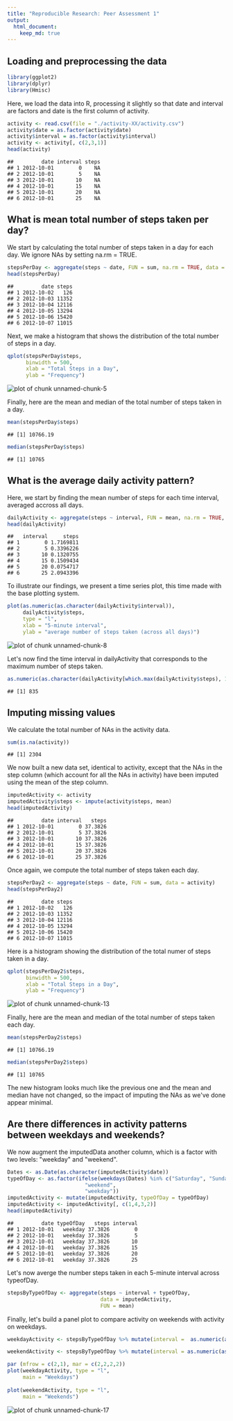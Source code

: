 ```yaml
---
title: "Reproducible Research: Peer Assessment 1"
output: 
  html_document:
    keep_md: true
---
```



## Loading and preprocessing the data



```r
library(ggplot2)
library(dplyr)
library(Hmisc)
```
Here, we load the data into R, processing it slightly so that date and interval are factors and date is the first column of activity.

```r
activity <- read.csv(file = "./activity-XX/activity.csv")
activity$date = as.factor(activity$date)
activity$interval = as.factor(activity$interval)
activity <- activity[, c(2,3,1)]
head(activity)
```

```
##         date interval steps
## 1 2012-10-01        0    NA
## 2 2012-10-01        5    NA
## 3 2012-10-01       10    NA
## 4 2012-10-01       15    NA
## 5 2012-10-01       20    NA
## 6 2012-10-01       25    NA
```
## What is mean total number of steps taken per day?
We start by calculating the total number of steps taken in a day for each day. We ignore NAs by setting na.rm = TRUE.

```r
stepsPerDay <- aggregate(steps ~ date, FUN = sum, na.rm = TRUE, data = activity)
head(stepsPerDay)
```

```
##         date steps
## 1 2012-10-02   126
## 2 2012-10-03 11352
## 3 2012-10-04 12116
## 4 2012-10-05 13294
## 5 2012-10-06 15420
## 6 2012-10-07 11015
```
Next, we make a histogram that shows the distribution of the total number of steps in a day.

```r
qplot(stepsPerDay$steps, 
      binwidth = 500, 
      xlab = "Total Steps in a Day", 
      ylab = "Frequency")
```

![plot of chunk unnamed-chunk-5](figure/unnamed-chunk-5-1.png) 

Finally, here are the mean and median of the total number of steps taken in a day.

```r
mean(stepsPerDay$steps)
```

```
## [1] 10766.19
```

```r
median(stepsPerDay$steps)
```

```
## [1] 10765
```

## What is the average daily activity pattern?
Here, we start by finding the mean number of steps for each time interval, averaged accross all days.

```r
dailyActivity <- aggregate(steps ~ interval, FUN = mean, na.rm = TRUE, data = activity)
head(dailyActivity)
```

```
##   interval     steps
## 1        0 1.7169811
## 2        5 0.3396226
## 3       10 0.1320755
## 4       15 0.1509434
## 5       20 0.0754717
## 6       25 2.0943396
```
To illustrate our findings, we present a time series plot, this time made with the base plotting system.

```r
plot(as.numeric(as.character(dailyActivity$interval)),
     dailyActivity$steps,
     type = "l", 
     xlab = "5-minute interval", 
     ylab = "average number of steps taken (across all days)")
```

![plot of chunk unnamed-chunk-8](figure/unnamed-chunk-8-1.png) 

Let's now find the time interval in dailyActivity that corresponds to the maximum number of steps taken.

```r
as.numeric(as.character(dailyActivity[which.max(dailyActivity$steps), 1]))
```

```
## [1] 835
```

## Imputing missing values

We calculate the total number of NAs in the activity data.

```r
sum(is.na(activity))
```

```
## [1] 2304
```
We now built a new data set, identical to activity, except that the NAs in the step column (which account for all the NAs in activity) have been imputed using the mean of the step column.

```r
imputedActivity <- activity
imputedActivity$steps <- impute(activity$steps, mean)
head(imputedActivity)
```

```
##         date interval   steps
## 1 2012-10-01        0 37.3826
## 2 2012-10-01        5 37.3826
## 3 2012-10-01       10 37.3826
## 4 2012-10-01       15 37.3826
## 5 2012-10-01       20 37.3826
## 6 2012-10-01       25 37.3826
```
Once again, we compute the total number of steps taken each day.

```r
stepsPerDay2 <- aggregate(steps ~ date, FUN = sum, data = activity)
head(stepsPerDay2)
```

```
##         date steps
## 1 2012-10-02   126
## 2 2012-10-03 11352
## 3 2012-10-04 12116
## 4 2012-10-05 13294
## 5 2012-10-06 15420
## 6 2012-10-07 11015
```
Here is a histogram showing the distribution of the total numer of steps taken in a day.

```r
qplot(stepsPerDay2$steps, 
      binwidth = 500, 
      xlab = "Total Steps in a Day", 
      ylab = "Frequency")
```

![plot of chunk unnamed-chunk-13](figure/unnamed-chunk-13-1.png) 

Finally, here are the mean and median of the total number of steps taken each day.

```r
mean(stepsPerDay2$steps)
```

```
## [1] 10766.19
```

```r
median(stepsPerDay2$steps)
```

```
## [1] 10765
```
The new histogram looks much like the previous one and the mean and median have not changed, so the impact of imputing the NAs as we've done appear minimal.

## Are there differences in activity patterns between weekdays and weekends?

We now augment the imputedData another column, which is a factor with two levels: "weekday" and "weekend".

```r
Dates <- as.Date(as.character(imputedActivity$date))
typeOfDay <- as.factor(ifelse(weekdays(Dates) %in% c("Saturday", "Sunday"), 
                         "weekend", 
                         "weekday"))
imputedActivity <- mutate(imputedActivity, typeOfDay = typeOfDay)
imputedActivity <- imputedActivity[, c(1,4,3,2)]
head(imputedActivity)
```

```
##         date typeOfDay   steps interval
## 1 2012-10-01   weekday 37.3826        0
## 2 2012-10-01   weekday 37.3826        5
## 3 2012-10-01   weekday 37.3826       10
## 4 2012-10-01   weekday 37.3826       15
## 5 2012-10-01   weekday 37.3826       20
## 6 2012-10-01   weekday 37.3826       25
```
Let's now averge the number steps taken in each 5-minute interval across typeofDay.

```r
stepsByTypeOfDay <- aggregate(steps ~ interval + typeOfDay, 
                              data = imputedActivity,
                              FUN = mean)
```
Finally, let's build a panel plot to compare activity on weekends with activity on weekdays.

```r
weekdayActivity <- stepsByTypeOfDay %>% mutate(interval =  as.numeric(as.character(interval))) %>% filter(typeOfDay == "weekday") %>% select(interval, steps)

weekendActivity <- stepsByTypeOfDay %>% mutate(interval = as.numeric(as.character(interval))) %>% filter(typeOfDay == "weekend") %>% select(interval, steps)

par (mfrow = c(2,1), mar = c(2,2,2,2))
plot(weekdayActivity, type = "l",
     main = "Weekdays")
     
plot(weekendActivity, type = "l",
     main = "Weekends")
```

![plot of chunk unnamed-chunk-17](figure/unnamed-chunk-17-1.png) 
